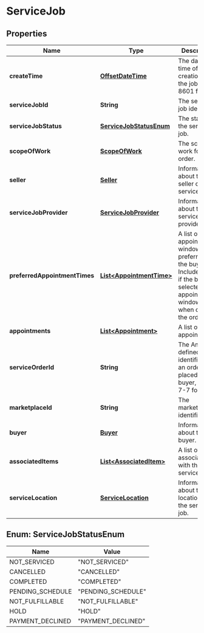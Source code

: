 
# ServiceJob

## Properties
Name | Type | Description | Notes
------------ | ------------- | ------------- | -------------
**createTime** | [**OffsetDateTime**](OffsetDateTime.md) | The date and time of the creation of the job, in ISO 8601 format. |  [optional]
**serviceJobId** | **String** | The service job identifier. |  [optional]
**serviceJobStatus** | [**ServiceJobStatusEnum**](#ServiceJobStatusEnum) | The status of the service job. |  [optional]
**scopeOfWork** | [**ScopeOfWork**](ScopeOfWork.md) | The scope of work for the order. |  [optional]
**seller** | [**Seller**](Seller.md) | Information about the seller of the service job. |  [optional]
**serviceJobProvider** | [**ServiceJobProvider**](ServiceJobProvider.md) | Information about the service job provider. |  [optional]
**preferredAppointmentTimes** | [**List&lt;AppointmentTime&gt;**](AppointmentTime.md) | A list of appointment windows preferred by the buyer. Included only if the buyer selected appointment windows when creating the order. |  [optional]
**appointments** | [**List&lt;Appointment&gt;**](Appointment.md) | A list of appointments. |  [optional]
**serviceOrderId** | **String** | The Amazon-defined identifier for an order placed by the buyer, in 3-7-7 format. |  [optional]
**marketplaceId** | **String** | The marketplace identifier. |  [optional]
**buyer** | [**Buyer**](Buyer.md) | Information about the buyer. |  [optional]
**associatedItems** | [**List&lt;AssociatedItem&gt;**](AssociatedItem.md) | A list of items associated with the service job. |  [optional]
**serviceLocation** | [**ServiceLocation**](ServiceLocation.md) | Information about the location of the service job. |  [optional]


<a name="ServiceJobStatusEnum"></a>
## Enum: ServiceJobStatusEnum
Name | Value
---- | -----
NOT_SERVICED | &quot;NOT_SERVICED&quot;
CANCELLED | &quot;CANCELLED&quot;
COMPLETED | &quot;COMPLETED&quot;
PENDING_SCHEDULE | &quot;PENDING_SCHEDULE&quot;
NOT_FULFILLABLE | &quot;NOT_FULFILLABLE&quot;
HOLD | &quot;HOLD&quot;
PAYMENT_DECLINED | &quot;PAYMENT_DECLINED&quot;



